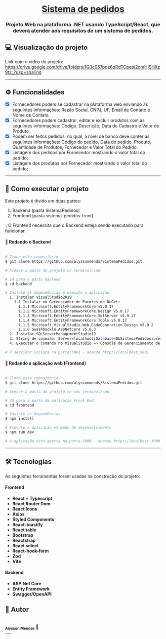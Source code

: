

<h1 align="center">
     <a href="#" alt="site do ecoleta"> Sistema de pedidos </a>
</h1>

<h3 align="center">
    Projeto Web na plataforma .NET usando TypeScript/React, que deverá atender aos requisitos de um sistema de pedidos.
</h3>

## 💻 Visualização do projeto

Link com o vídeo do projeto: https://drive.google.com/drive/folders/1G3c057pqz6qRdTCpebi2omHISHXz9tz_?usp=sharing

---

## ⚙️ Funcionalidades

- [x] Fornecedores podem se cadastrar na plataforma web enviando as seguintes informações: Razão Social, CNPJ, UF, Email de Contato e Nome de Contato.
- [x] Fornecedores podem cadastrar, editar e excluir produtos com as seguintes informações: Código, Descrição, Data do Cadastro e Valor do Produto.
- [x] Podem ser feitos pedidos, no qual, a nível de banco deve conter as seguintes informações: Código do pedido, Data do pedido, Produto, Quantidade de Produtos, Fornecedor e Valor Total do Pedido.
- [x] Listagem dos pedidos por Fornecedor mostrando o valor total do pedido;
- [x] Listagem dos produtos por Fornecedor mostrando o valor total do pedido;
---

## 🚀 Como executar o projeto

Este projeto é divido em duas partes:
1. Backend (pasta SistemaPedidos) 
2. Frontend (pasta sistema-pedidos-front)

💡O Frontend necessita que o Backend esteja sendo executado para funcionar.

#### 🎲 Rodando o Backend 

```bash

# Clone este repositório
$ git clone https://github.com/alyssonmends/SistemaPedidos.git

# Acesse a pasta do projeto no terminal/cmd

# Vá para a pasta backend
$ cd backend

# Instale as dependências e execute a aplicação:
  1. Instalar VisualStudio2019
    1.1 Instalar no Gerenciador de Pacotes do NuGet:
      1.1.1 Microsoft.EntityFrameworkCore v5.0.17
      1.1.2 Microsoft.EntityFrameworkCore.Design v5.0.17
      1.1.3 Microsoft.EntityFrameworkCore.SqlServer v5.0.17
      1.1.4 Microsoft.EntityFrameworkCore.Tools v5.0.17
      1.1.5 Microsoft.VisualStudio.Web.CodeGeneration.Design v5.0.2
      1.1.6 Swashbuckle.AspNetCore v5.6.3
  2. Instalar SQLServerManagementStudio19
  3. String de conexão: Server=localhost;Database=DbSistemaPedidos;user=adm;password=123
  4. Executar o comando no VisualStudio => Console de Gerenciamento de Pacotes, para conectar no banco: Update-Database -Context SistemaPedidosContext

# O servidor inciará na porta:5001 - acesse http://localhost:5001 

```

#### 🧭 Rodando a aplicação web (Frontend)

```bash

# Clone este repositório
$ git clone https://github.com/alyssonmends/SistemaPedidos.git

# Acesse a pasta do projeto no seu terminal/cmd

# Vá para a pasta da aplicação Front End
$ cd frontend

# Instale as dependências
$ npm install

# Execute a aplicação em modo de desenvolvimento
$ npm run dev

# A aplicação será aberta na porta:3000 - acesse http://localhost:3000

```

---

## 🛠 Tecnologias

As seguintes ferramentas foram usadas na construção do projeto:

#### **Frontend**  
-   **React + Typescript**
-   **React Router Dom**
-   **React Icons**
-   **Axios**
-   **Styled Components**
-   **React-toastify**
-   **React table**
-   **Bootstrap**
-   **Reactstrap**
-   **React select**
-   **React-hook-form**
-   **Zod**
-   **Vite**   

#### **Backend**  
-   **ASP.Net Core**
-   **Entity Framework**
-   **Swagger/OpenAPI**


## 🦸 Autor

<a href="https://alysson.dev.br">
 <br />
 <sub><b>Alysson Mendes</b></sub></a> <a href="https://alysson.dev.br" title="Portfolio">🚀</a>
 <br />
---
